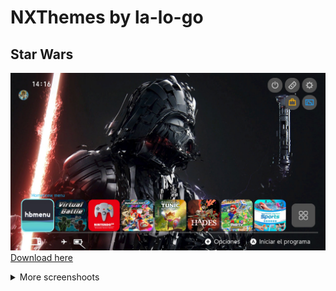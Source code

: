 # NXThemes by la-lo-go
## Star Wars
  ![Vader Homescreen][Homescreen]
  [Download here](https://themezer.net/packs/Star-Wars-58d)
  <details>
  <summary>More screenshoots</summary>

  ![Ahsoka Lockscreen][Lockscreen]

  ![Hyperspace allapps][allapps]

  ![Mando User][User]

  ![Hyperspace User][SelectUser]

  ![Kenobi User][Settings]
  </details>

[Homescreen]: ./Star%20Wars/screenshots/2023020914164900_s.jpg
[Lockscreen]: ./Star%20Wars/screenshots/2023020914161700_s.jpg
[SelectUser]: ./Star%20Wars/screenshots/2023020918031200_s.jpg
[User]: ./Star%20Wars/screenshots/2023020914170400_s.jpg
[allapps]: ./Star%20Wars/screenshots/2023020914174800_s.jpg
[Settings]: ./Star%20Wars/screenshots/2023020914163400_s.jpg
